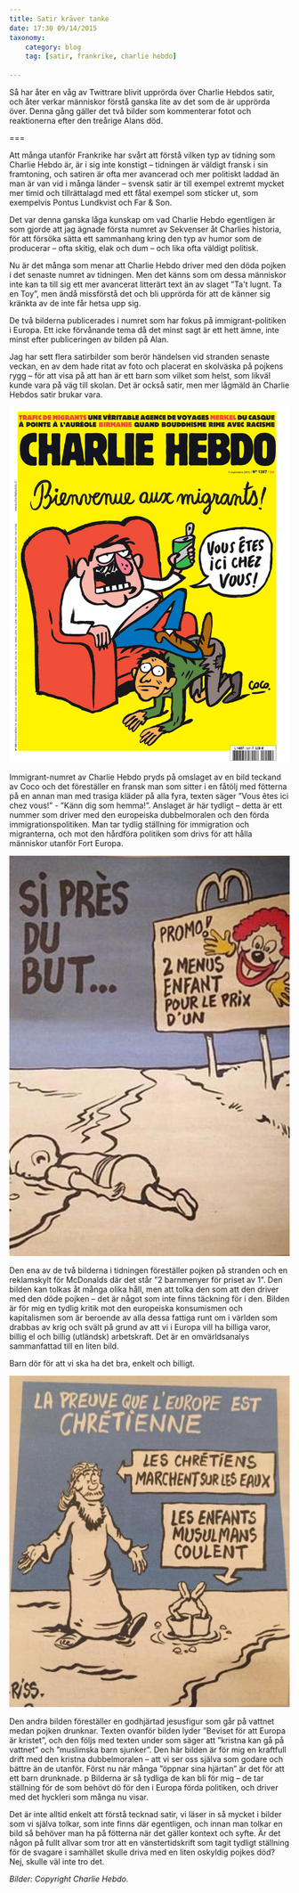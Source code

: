 ```yaml
---
title: Satir kräver tanke
date: 17:30 09/14/2015
taxonomy:
    category: blog
    tag: [satir, frankrike, charlie hebdo]

---
```

Så har åter en våg av Twittrare blivit upprörda över Charlie Hebdos satir, och åter verkar människor förstå ganska lite av det som de är upprörda över. Denna gång gäller det två bilder som kommenterar fotot och reaktionerna efter den treårige Alans död.

===

Att många utanför Frankrike har svårt att förstå vilken typ av tidning som Charlie Hebdo är, är i sig inte konstigt – tidningen är väldigt fransk i sin framtoning, och satiren är ofta mer avancerad och mer politiskt laddad än man är van vid i många länder – svensk satir är till exempel extremt mycket mer timid och tillrättalagd med ett fåtal exempel som sticker ut, som exempelvis Pontus Lundkvist och Far & Son.

Det var denna ganska låga kunskap om vad Charlie Hebdo egentligen är som gjorde att jag ägnade första numret av Sekvenser åt Charlies historia, för att försöka sätta ett sammanhang kring den typ av humor som de producerar – ofta skitig, elak och dum – och lika ofta väldigt politisk.

Nu är det många som menar att Charlie Hebdo driver med den döda pojken i det senaste numret av tidningen. Men det känns som om dessa människor inte kan ta till sig ett mer avancerat litterärt text än av slaget ”Ta't lugnt. Ta en Toy”, men ändå missförstå det och bli upprörda för att de känner sig kränkta av de inte får hetsa upp sig.

De två bilderna publicerades i numret som har fokus på immigrant-politiken i Europa. Ett icke förvånande tema då det minst sagt är ett hett ämne, inte minst efter publiceringen av bilden på Alan.

Jag har sett flera satirbilder som berör händelsen vid stranden senaste veckan, en av dem hade ritat av foto och placerat en skolväska på pojkens rygg – för att visa på att han är ett barn som vilket som helst, som likväl kunde vara på väg till skolan. Det är också satir, men mer lågmäld än Charlie Hebdos satir brukar vara.

![Alan](aa_couv29.jpg)

Immigrant-numret av Charlie Hebdo pryds på omslaget av en bild teckand av Coco och det föreställer en fransk man som sitter i en fåtölj med fötterna på en annan man med trasiga kläder på alla fyra, texten säger ”Vous êtes ici chez vous!” - ”Känn dig som hemma!”. Anslaget är här tydligt – detta är ett nummer som driver med den europeiska dubbelmoralen och den förda immigrationspolitiken. Man tar tydlig ställning för immigration och migranterna, och mot den hårdföra politiken som drivs för att hålla människor utanför Fort Europa.

![Alan](aylan.jpg)

Den ena av de två bilderna i tidningen föreställer pojken på stranden och en reklamskylt för McDonalds där det står ”2 barnmenyer för priset av 1”. Den bilden kan tolkas åt många olika håll, men att tolka den som att den driver med den döde pojken – det är något som inte finns täckning för i den. Bilden är för mig en tydlig kritik mot den europeiska konsumismen och kapitalismen som är beroende av alla dessa fattiga runt om i världen som drabbas av krig och svält på grund av att vi i Europa vill ha billiga varor, billig el och billig (utländsk) arbetskraft. Det är en omvärldsanalys sammanfattad till en liten bild.

Barn dör för att vi ska ha det bra, enkelt och billigt.

![Jesus](jesus.jpg)

Den andra bilden föreställer en godhjärtad jesusfigur som går på vattnet medan pojken drunknar. Texten ovanför bilden lyder ”Beviset för att Europa är kristet”, och den följs med texten under som säger att ”kristna kan gå på vattnet” och ”muslimska barn sjunker”.  Den här bilden är för mig en kraftfull drift med den kristna dubbelmoralen – att vi ser oss själva som godare och bättre än de utanför. Först nu när många ”öppnar sina hjärtan” är det för att ett barn drunknade.
p
Bilderna är så tydliga de kan bli för mig – de tar ställning för de som behövt dö för den i Europa förda politiken, och driver med det hyckleri som många nu visar.

Det är inte alltid enkelt att förstå tecknad satir, vi läser in så mycket i bilder som vi själva tolkar, som inte finns där egentligen, och innan man tolkar en bild så behöver man ha på fötterna när det gäller kontext och syfte. Är det någon på fullt allvar som tror att en vänstertidskrift som tagit tydligt ställning för de svagare i samhället skulle driva med en liten oskyldig pojkes död? Nej, skulle väl inte tro det.


_Bilder: Copyright Charlie Hebdo._
